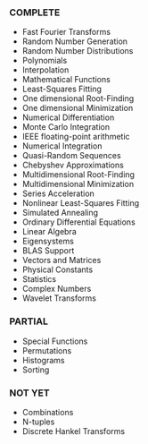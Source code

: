 ### COMPLETE

  * Fast Fourier Transforms
  * Random Number Generation
  * Random Number Distributions
  * Polynomials
  * Interpolation
  * Mathematical Functions
  * Least-Squares Fitting
  * One dimensional Root-Finding
  * One dimensional Minimization
  * Numerical Differentiation
  * Monte Carlo Integration
  * IEEE floating-point arithmetic
  * Numerical Integration
  * Quasi-Random Sequences
  * Chebyshev Approximations
  * Multidimensional Root-Finding
  * Multidimensional Minimization
  * Series Acceleration
  * Nonlinear Least-Squares Fitting
  * Simulated Annealing
  * Ordinary Differential Equations
  * Linear Algebra
  * Eigensystems
  * BLAS Support
  * Vectors and Matrices
  * Physical Constants
  * Statistics
  * Complex Numbers
  * Wavelet Transforms

### PARTIAL

  * Special Functions
  * Permutations
  * Histograms
  * Sorting

### NOT YET

  * Combinations
  * N-tuples
  * Discrete Hankel Transforms
